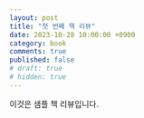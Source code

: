 ```yaml
---
layout: post
title: "첫 번째 책 리뷰"
date: 2023-10-28 10:00:00 +0900
category: book
comments: true
published: false
# draft: true
# hidden: true
---
```


이것은 샘플 책 리뷰입니다.